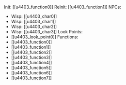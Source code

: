 Init: [[u4403_function0]]
ReInit: [[u4403_function1]]
NPCs:
- Wisp: [[u4403_char0]]
- Wisp: [[u4403_char1]]
- Wisp: [[u4403_char2]]
- Wisp: [[u4403_char3]]
Look Points:
- [[u4403_look_point0]]
Functions:
- [[u4403_function0]]
- [[u4403_function1]]
- [[u4403_function2]]
- [[u4403_function3]]
- [[u4403_function4]]
- [[u4403_function5]]
- [[u4403_function6]]
- [[u4403_function7]]
